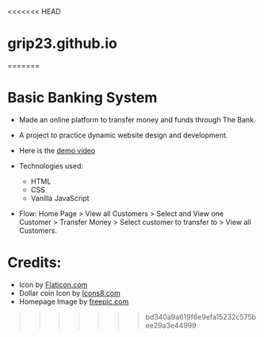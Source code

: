 <<<<<<< HEAD
# grip23.github.io
=======
# Basic Banking System
* Made an online platform to transfer money and funds through The Bank.
* A project to practice dynamic website design and development.
* Here is the [demo video](https://www.linkedin.com/posts/rahul-panchal-05610824a_gripjune23-thesparksfoundation-activity-7077099954787205120-UBr0?utm_source=share&utm_medium=member_android)

* Technologies used:
    * HTML
    * CSS
    * Vanilla JavaScript
   
* Flow: Home Page > View all Customers > Select and View one Customer > Transfer Money > Select customer to transfer to > View all Customers.

# Credits:

* Icon by [Flaticon.com](https://www.flaticon.com/free-icons/bank)
* Dollar coin Icon by [Icons8.com](https://icons8.com/icon/81068/dollar-coin)
* Homepage Image by [freepic.com](https://www.freepik.com/free-vector/people-using-mobile-bank-remittance-money_9176210.htm#query=online%20banking&position=7&from_view=keyword&track=ais)
>>>>>>> bd340a9a619f6e9efa15232c575bee29a3e44999
